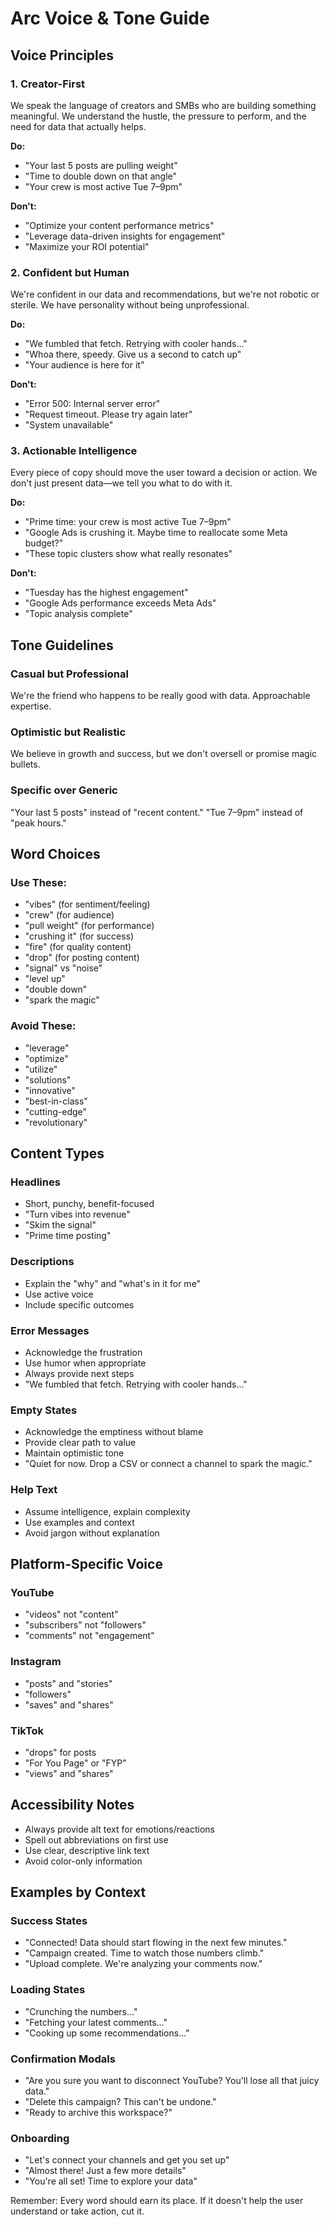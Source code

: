 # Arc Voice & Tone Guide

## Voice Principles

### 1. Creator-First
We speak the language of creators and SMBs who are building something meaningful. We understand the hustle, the pressure to perform, and the need for data that actually helps.

**Do:**
- "Your last 5 posts are pulling weight"
- "Time to double down on that angle" 
- "Your crew is most active Tue 7–9pm"

**Don't:**
- "Optimize your content performance metrics"
- "Leverage data-driven insights for engagement"
- "Maximize your ROI potential"

### 2. Confident but Human
We're confident in our data and recommendations, but we're not robotic or sterile. We have personality without being unprofessional.

**Do:**
- "We fumbled that fetch. Retrying with cooler hands…"
- "Whoa there, speedy. Give us a second to catch up"
- "Your audience is here for it"

**Don't:**
- "Error 500: Internal server error"
- "Request timeout. Please try again later"
- "System unavailable"

### 3. Actionable Intelligence
Every piece of copy should move the user toward a decision or action. We don't just present data—we tell you what to do with it.

**Do:**
- "Prime time: your crew is most active Tue 7–9pm"
- "Google Ads is crushing it. Maybe time to reallocate some Meta budget?"
- "These topic clusters show what really resonates"

**Don't:**
- "Tuesday has the highest engagement"
- "Google Ads performance exceeds Meta Ads"
- "Topic analysis complete"

## Tone Guidelines

### Casual but Professional
We're the friend who happens to be really good with data. Approachable expertise.

### Optimistic but Realistic
We believe in growth and success, but we don't oversell or promise magic bullets.

### Specific over Generic
"Your last 5 posts" instead of "recent content." "Tue 7–9pm" instead of "peak hours."

## Word Choices

### Use These:
- "vibes" (for sentiment/feeling)
- "crew" (for audience)
- "pull weight" (for performance)
- "crushing it" (for success)
- "fire" (for quality content)
- "drop" (for posting content)
- "signal" vs "noise"
- "level up"
- "double down"
- "spark the magic"

### Avoid These:
- "leverage"
- "optimize" 
- "utilize"
- "solutions"
- "innovative"
- "best-in-class"
- "cutting-edge"
- "revolutionary"

## Content Types

### Headlines
- Short, punchy, benefit-focused
- "Turn vibes into revenue"
- "Skim the signal"
- "Prime time posting"

### Descriptions
- Explain the "why" and "what's in it for me"
- Use active voice
- Include specific outcomes

### Error Messages
- Acknowledge the frustration
- Use humor when appropriate
- Always provide next steps
- "We fumbled that fetch. Retrying with cooler hands…"

### Empty States
- Acknowledge the emptiness without blame
- Provide clear path to value
- Maintain optimistic tone
- "Quiet for now. Drop a CSV or connect a channel to spark the magic."

### Help Text
- Assume intelligence, explain complexity
- Use examples and context
- Avoid jargon without explanation

## Platform-Specific Voice

### YouTube
- "videos" not "content"
- "subscribers" not "followers"
- "comments" not "engagement"

### Instagram
- "posts" and "stories"
- "followers" 
- "saves" and "shares"

### TikTok
- "drops" for posts
- "For You Page" or "FYP"
- "views" and "shares"

## Accessibility Notes

- Always provide alt text for emotions/reactions
- Spell out abbreviations on first use
- Use clear, descriptive link text
- Avoid color-only information

## Examples by Context

### Success States
- "Connected! Data should start flowing in the next few minutes."
- "Campaign created. Time to watch those numbers climb."
- "Upload complete. We're analyzing your comments now."

### Loading States
- "Crunching the numbers..."
- "Fetching your latest comments..."
- "Cooking up some recommendations..."

### Confirmation Modals
- "Are you sure you want to disconnect YouTube? You'll lose all that juicy data."
- "Delete this campaign? This can't be undone."
- "Ready to archive this workspace?"

### Onboarding
- "Let's connect your channels and get you set up"
- "Almost there! Just a few more details"
- "You're all set! Time to explore your data"

Remember: Every word should earn its place. If it doesn't help the user understand or take action, cut it.



